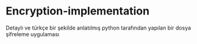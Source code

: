 # Encryption-implementation
Detaylı ve türkçe bir şekilde anlatılmış python tarafından yapılan bir dosya şifreleme uygulaması
